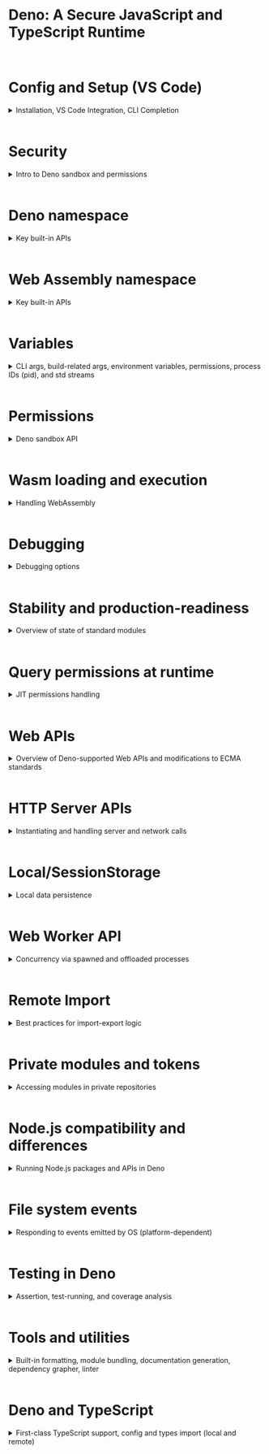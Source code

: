 # Deno: A Secure JavaScript and TypeScript Runtime

<br/>

# Config and Setup (VS Code)

<details>
  <summary>Installation, VS Code Integration, CLI Completion</summary><br/>

## Installation

Download instructions can be found [here](https://deno.land/manual@v1.13.2/getting_started/installation)
<br/><br/>

## Language Server Integration (VS Code)

Install the
[Deno VS Code language server extension](https://marketplace.visualstudio.com/items?itemName=denoland.vscode-deno)

<code>ctrl + shift + p</code> to launch search, navigate to <code>Deno:
Initialize Workspace Configuration</code> to enable Deno namespace and url
imports

Note: it's not recommended to initialize these settings globally
<br/><br/>

## PowerShell Deno CLI Completions

Open PowerShell and run the following command, replacing the path to your system
powershell_profile.ps1

<code>deno completions powershell >
[path-to-system-powershell_profile.ps1-directory]/deno.ps1</code>

Then invoke the script in your <code>Microsoft.PowerShell_profile.ps1</code>

</details>
<br/>

# Security

<details>
  <summary>Intro to Deno sandbox and permissions</summary><br/>
Deno is secure by default, meaning that we'll need to grant explicit permissions for any privileged actions like web requests

Eg, the following command will fail without the <code>--allow-net</code> flag

`$ deno run https://deno.land/std@0.106.0/examples/curl.ts https://example.com > ./web-response.html`

Launch the fetched markup with live-server to check it out

</details>
<br/>

# Deno namespace

<details>
  <summary>Key built-in APIs</summary><br/>

```typescript
function Deno.chdir(directory: string | URL): void {}
Deno.chdir("/home/userA") // equivalent to ls | Set-Location

function Deno.chmod(path: string | URL, mode: number): Promise<void> {}
// change permission of specific file/dir of specified path
await Deno.chmod("/path/to/file", 0o666) // where second arg is structured
/*
  mode: sequence of three octal numbers
  0o <owner-group-others>
  ex, 0o751, owner has read/write/execute, group has read/execute, others have execute only
  note: throws on Windows, requires --allow-write permission
*/

function Deno.close(rid: number): void {}
// close a given resource ID to avoid memory leaks
const file = await Deno.open("my_file.txt")
// do work with file object
Deno.close(file.rid)

function Deno.create(path: string | URL): Promise<File> {}
// create a file or truncate an existing file and resolve to an instance of Deno.File
const file = await Deno.create("/foo/bar.txt")
// requires --allow-read, --allow-write privileges

function Deno.exit(code?: number): never {}
// TypeScript never: function will not return to its end point or will always throw an exception {}
// Exit the Deno process with optional exit code; no code specified == 0
Deno.exit(1)

function Deno.fdatasync(rid: number): Promise<void> {}
// flush pending data ops of given file stream to disk
const file = await Deno.open("my_file.txt", { read: true, write: true, create: true });
await Deno.write(file.rid, new TextEncoder().encode("Hello World"));
await Deno.fdatasync(file.rid);
console.log(new TextDecoder().decode(await Deno.readFile("my_file.txt"))); // Hello World

function Deno.inspect(value: unknown, options?: InspectOptions): string {}
// convert input into string formatted like console.log() output
const obj = {
  a: 10,
  b: "hello",
};
const objAsString = Deno.inspect(obj); // { a: 10, b: "hello" }
console.log(obj);  // prints same value as objAsString, e.g. { a: 10, b: "hello" }

// register custom inspect functions via Symbol.for("Deno.customInspect")
class A {
  x = 10;
  y = "hello";
  [Symbol.for("Deno.customInspect")](): string {
    return "x=" + this.x + ", y=" + this.y;
  }
}
const inStringFormat = Deno.inspect(new A()); // "x=10, y=hello"
console.log(inStringFormat);  // prints "x=10, y=hello"

// specify depth to output nested types
Deno.inspect({a: {b: {c: {d: 'hello'}}}}, {depth: 2}); // { a: { b: [Object] } }

function Deno.memoryUsage(): MemoryUsage {}
// returns an object describing memory usage of Deno process measured in bytes

function Deno.mkdir(path: string | URL, options?: MkdirOptions): Promise<void> {}
// create a new dir with specified path
await Deno.mkdir("new_dir");
await Deno.mkdir("nested/directories", { recursive: true }); // nested dirs
await Deno.mkdir("restricted_access_dir", { mode: 0o700 }); // chmod specification
// default throws if dir already exists
// requires --allow-write

function Deno.open(path: string | URL, options?: OpenOptions): Promise<File> {}
// open and resolve to an instance of Deno.File
// will generate new file if create, createNew open options
// caller should close when through with file objec to prevent memory leaks
const file = await Deno.open("/foo/bar.txt", { read: true, write: true });
// Do work with file
Deno.close(file.rid);
// requires --allow-read and/or --allow-write depending on options

function Deno.readDir(path: string | URL): AsyncIterable<DirEntry> {}
// reads directory by path and returns async iterable of Deno.DirEntry
for await (const dirEntry of Deno.readDir("/")) {
  console.log(dirEntry.name);
}
// throws if path not directory, requires --allow-read

function Deno.readFile(path: string | URL, options?: ReadFileOptions): Promise<Uint8Array> {}
// reads and resolves to entire contents of file as byte array
// use TextDecoder to transform bytes to string if required
// reading directory == return empty data array
const decoder = new TextDecoder("utf-8");
const data = await Deno.readFile("hello.txt");
console.log(decoder.decode(data));
// requires --allow-read

function Deno.readTextFile(path: string | URL, options?: ReadFileOptions): Promise<string> {}
// async read and return entire contents of file as utf8 encoded string
// read dir throws
const data = await Deno.readTextFile("hello.txt");
console.log(data);
// requires --allow-read

function Deno.realPath(path: string | URL): Promise<string> {}
// resolves to absolute normalized path with symbolic links resolved
await Deno.symlink("file.txt", "symlink_file.txt")
const realPath = await Deno.realPath("./file.txt")
const realSymLinkPath = await Deno.realPath("./symlink_file.txt")
console.log(realPath === realSymLinkPath) // true
console.log(realPath) // "/home/alice/file.txt"
// requires --allow-read for target path and CWD if target path relative

function Deno.remove(path: string | URL, options?: RemoveOptions): Promise<void> {}
// remove named file or dir
await Deno.remove("/path/to/dir-or-file", { recursive: true })
// throws if permission denied, path not found, path is non-empty dir and recursive isn't set to true
// requires --allow-write

function Deno.rename(oldpath: string | URL, newpath: string | URL): Promise<void> {}
// rename (move) oldpath to newpath where either file or dir
// **if newpath already exists and isn't a dir, rename() replaces it
const renameIt = async () => await Deno.rename(oldpath, newPath)
renameIt() // this is for syntax highlighting convenience only -- md doesn't recognize top-level await
// throws differently on different platforms
// requires --allow-read, --allow-write

function Deno.resources(): ResourceMap {}
// returns map of open rid along with string rep
// an internal API, resource rep is 'any' type, can change anytime
const resources = Deno.resources()
console.log(resources) // { 0: "stdin", 1: "stdout", 2: "stderr" }

function Deno.run(opt: T): Process<T> {}
// spawns new subprocess -- RunOptions must contain minimally opt.cmd, array of program args, first is binary
const p = Deno.run({
  cmd: ["echo", "hello"],
})
// subprocess uses same pwd as parent process unless opt.cwd specified
// env vars from parent process can be cleared using opt.clearEnv
// doesn't guarantee opt.env are present, OS may set env var for processes
// env vars for subprocess can be specified using opt.env mapping
// default subprocess inherits stdio of parent -- to change opt.stdout, opt.stderr and opt.stdin can be specified independently -- rid of open file, or set to "inherit", "piped", "null"
/*
  "inherit": default, child inherits from parent descriptor
  "piped": new pipe should be arranged to connect parent, child
  "null": stream will be ignored -- equiv of attaching to /dev/null
*/
// details of spawned process are returned
// requires --allow-run

function Deno.seek(rid: number, offset: number, whence: SeekMode): Promise<number> {}
// seek a rid to given offest under mode given by whence
// call resolves to new position within the resource (bytes from start)
const file = await Deno.open('hello.txt', { read: true, write: true, truncate: true, create: true })
await Deno.write(file.rid, new TextEncoder().encode("Hello world"))
// advance 6 bytes
const cursorPosition = await Deno.seek(file.rid, 6, Deno.SeekMode.Start)
console.log(cursorPosition) // 6
const buf = new Uint8Array(100)
await file.read(buf)
console.log(new TextDecoder().decode(buf)) // 'world'

// seek modes
const file = await Deno.open('hello.txt', { read: true, write: true, truncate: true, create: true })
await Deno.write(file.rid, new TextEncoder().encode("Hello world"))
// week 6 bytes from start
console.log(await Deno.seek(file.rid, 6, Deno.SeekMode.Start)) // "6"
console.log(await Deno.seek(file.rid, 2, Deno.SeekMode.Current)) // "8"
console.log(await Deno.seek(file.rid, -2, Deno.SeekMode.End)) // "9"

function Deno.serveHttp(conn: Conn): HttpConn {}
// services HTTP requests given TCP/TLS socket
const conn = await Deno.connect({ port: 80, hostname: "127.0.0.1" })
const httpConn = Deno.serveHttp(conn)
const e = await httpConn.nextRequest()
if (e) {
  e.respondWith(new Response("Hello World"))
}
// if httpConn.nextRequest() encounters an error or returns null, underlying HttpConn resource is closed automatically

function Deno.shutdown(rid: number): Promise<void> {}
// shutdown socket send ops
// matches behavior of POSIX shutdown(3)

function Deno.stat(path: string | URL): Promise<FileInfo> {}
// resolves to a Deno.FileInfo for specified path -- always follows symlinks
import { assert } from "https://deno.land/std/testing/asserts.ts"
const fileInfo = await Deno.stat("hello.txt")
assert(fileInfo.isFile)
// requires --allow-read

function Deno.symlink(oldpath: string | URL, newpath: string | URL, options?: SymlinkOptions): Promise<void> {}
// create newpath as a symbolic link to oldpath
// options.type param can be set to file | dir, arg only available on Windows (ignored on Mac/Linux)
const linkem = async () => await Deno.symlink("old/name", "new/name")
// requires --allow-write

function Deno.test(t: TestDefinition): void {}
// register a test run with CLI deno test containing module that looks like test module
// can be async as necessary
import { assert, fail, assertEquals } from "https://deno.land/std/testing/asserts.ts"

Deno.test({
  name: "example test",
  fn(): void {
    assertEquals("world", "world")
  }
})

Deno.test({
  name: "example ignored test",
  ignore: Deno.build.os === "windows",
  fn(): void {
    // ignored on Windows machines only
  }
})

Deno.test({
  name: "example async test",
  async fn() {
    const decoder = new TextDeoder("utf-8")
    const data = await Deno.readFile("hellow_world.txt")
    assertEquals(decoder.decode(data), "Hello world")
  }
})

function Deno.truncate(name: string, len?: number): Promise<void> {}
// trucates/extends specified file to reach len
// if no len, entire file contents are truncated
const trunc = async () => await Deno.truncate("my_file.txt")
trunc()
// otherwise, truncated to part of file specified
const file = await Deno.makeTempFile()
await Deno.writeFile(file, new TextEncoder().encode("Hello World"))
await Deno.truncate(file, 7)
const data = await Deno.readFile(file)
console.log(new TextDecoder().decode(data))
// requires --allow-write

function Deno.watchFs(paths: string | string[], options?: { recursive: boolean }): FsWatcher {}
// watch for fs events against one or more paths (files or dirs)
// paths must already exist
// user action like touch test.file can generate multiple fs events
// user action can also result in multiple file paths in one event ie mv old_name.txt new_name.txt
// recursive option true by default, for dirs, will watch specified directory and all sub dir
// exact ordering of events can vary between OS
const watcher = Deno.watchFs("/")
for await (const event of watcher) {
  console.log(">>>> event", event)
  // { kind: "create", paths: ["/foo.txt"]}
}
// requires --allow-read
// call watcher.close() to stop watching

function Deno.writeFile(path: string | URL, data: Uint8Array, options?: WriteFileOptions): Promise<void> {}
// write data to given path, default create else ovewrite file
const encoder = new TextEncoder()
const data = encoder.encode("Hello world\n")
await Deno.writeFile("hello1.txt", data) // overwrite
await Deno.writeFile("hello2.txt", data, { create: false }) // throws if hello2.txt DNE
await Deno.writeFile("hello3.txt", data, { mode: 0o777 }) // highest permissions for all entities
await Deno.writeFile("hello4.txt", data, { append: true }) // add data to end of file
// requires --allow-write, --allow-read if options.create is false

function Deno.writeTextFile(path: string | URL, data: string, options?: WriteFileOptions): Promise<void> {}
// async write string data to given path, default create new file if needed else overwrite
const overwrite = async () => await Deno.writeTextFile("hello1.txt", "Hello world\n")
// requires --allow-write, --allow-read if options.create is false
```

</details>
</br>

# Web Assembly namespace

<details>
<summary>Key built-in APIs</summary><br/>

```typescript
function WebAssembly.compile(butes: BufferSource): Promise<Module> {}
// compiles WebAssembly binary into a WebAssembly.Module object
// useful to compile module before it can be instantiated
// otherwise use WebAssembly.instantiate()

function WebAssembly.compileStreaming(source: Response | Promise<Response>): Promise<Module> {}
// compiles a WebAssembly.Module directly from streamed underlying source
// useful if necessary to compile a module before it can be instantiated (see above note)

function WebAssembly.instantiate(bytes: BufferSource, importObject?: Imports): Promise<WebAssemblyInstantiateSource> {}
// compile and instantiate WebAssembly code
// overload takes binary code in form of typed array | ArrayBuffer
// performs compilation and instantiation in one step
// returned Promise resolves to compiled WebAssembly.Module and WebAssembly.Instance

function WebAssembly.instantiateStreaming(response: Response | PromiseLike<Response>, importObject?: Imports): Promise<WebAssemblyInstantiatedSource> {}
// compiles and instantiates a WebAssembly module directly from streamed underlying source
// most efficient / optimized way to load wasm

function WebAssembly.validate(bytes: BufferSource): boolean {}
// validates given typed array of WebAssembly binary
// returns whether bytes form a valid wasm module true | false
```

</details>
<br/>

# Variables

<details>
  <summary>CLI args, build-related args, environment variables, permissions, process IDs (pid), and std streams</summary><br/>
  
`Deno.args`

- returns script args to program
- `$ deno run --allow-read https://deno.land/std/examples/cat.ts /etc/passwd`; <em>Deno.args</em> contains <code>"/etc/passwd"</code>

`Deno.build`

- target: ""
- arch: "x86_64 | aarch64"
- os: "darwin | linux | windows"
- vendor: ""
- env: ""

`Deno.env`

- get(key: string): string | undefined,
- set(key: string, value: string): void,
- delete(key: string): void,
- toObject(): { index: string }
- requires --allow-env

`Deno.permissions`

- type: Permissions
- permissions management api

`Deno.pid`

- type: Number
- current process id of runtime

`Deno.stdin | Deno.stdout | Deno.stderr`

- for stderr, stdout, type: Writer & WriterSync & Closer
- for stdin, type: Reader & ReaderSync & Closer
</details>
<br/>

# Permissions

<details>
  <summary>Deno sandbox API</summary><br/>

## Overview

- Deno is secure by default -- unless you specifically enable it, a program run with Deno has no file, network, or environment access
- Access is granted to an executing script through cli flags or a runtime permission prompt

<br/>

## Permissions flags

`--allow-env`: allow environment access, ie get/set env vars

- can specify an optional, comma-separated list of env vars to provide allow-list

`--allow-hrtime`: allow high-res time measurement

- prevents timing attacks / fingerprinting

`--allow-net`: allow network access

- comma-separated list of IP addresses / hostnames (opt, with ports) to build allow-list

`--allow-ffi`: allow loading of dynamic libs

- note: dynamic libraries are <em>not</em> run in sandbox, don't have same security restrictions as Deno process -- use with caution! (unstable feature)

`--allow-read`: allow file system read access

- specify optional, comma-separated list of dirs | files to provide allow-list

`--allow-run`: allow running subprocesses

- specify optional, comma-separated list of subprocesses for allow-list
- subprocesses don't run in sandbox, don't have same security restrictions as deno process
- use with caution!

`--allow-write`: allow file system write access

- comma-separated list of dir | file to provide allow-list

`-A, --allow-all`: disable all security

<br/>

## Permissions use cases

### File system access

`$ deno run --allow-read=/usr https://deno.land/std@0.106.0/examples/cat.ts /etc/passwd` will fail without --allow-read flag: prevents unauthorized file reads to sensitive data
<br/><br/>

### Network access

```javascript
const result = await fetch("https://deno.land/");
```

- multiple hostnames, all ports ok
  `$ deno run --allow-net=github.com,deno.land fetch.js`

- hostname at port 80
  `$ deno run --allow-net=deno.land:80 fetch.js`

- ipv4 addr on port 443
  `$ deno run --allow-net=1.1.1.1:443 fetch.js`

- ipv6 addr, all ports ok
  `$ deno run --allow-net=[2606:4700:4700:1111] fetch.js`

<em>note: fetch.js calls that aren't permitted will throw</em>
<br/><br/>

### Environment variables

```javascript
Deno.env.set("MY_VAR", "myVar");
```

`$ deno run --allow-env env.js` without --allow-env will throw
<br/><br/>

### Caveats

<strong>A word of caution on privilege escalation</strong>: subprocesses aren't restricted by Deno-level permissions

```javascript
const proc = Deno.run({ cmd: ["cat", "/etc/passwd"] });
```

- only spawn cat subprocess
  `$ deno run --allow-run=cat run.js`
- allow any subprocess to run
`$ deno run --allow-run run.js`
</details>
<br/>

# Wasm loading and execution

<details>
<summary>Handling WebAssembly</summary><br/>
<em>note: requires `application/wasm` MIME type</em>

```javascript
const { instance, module} = await WebAssembly.instantiateStreaming(
  fetch("https://wpt.live/wasm/incrementer.wasm")
)
const increment = instance.exports.increment as (input: number) => number
conosle.log(increment(42))
```

</details>
<br/>

# Debugging

<details>
<summary>Debugging options</summary><br/>
Deno supports V8 Inspector Protocol
Debug Deno programs using Chrome DevTools or VSCode

```
$ deno run --inspect-brk --allow-read --allow-net https://deno.land/std@0.106.0/http/file_server.ts
...Debugger listening on ws://127.0.0.1:9229/ws/...
```

- edge: <code>edge://inspect/#devices</code>
- chrome: <code>chrome://inspect</code>
- click <code>Inspect</code> next to target

</details><br/>

# Stability and production-readiness

<details>
<summary>Overview of state of standard modules</summary><br/>

Deno's standard modules are <em>not yet stable</em>

- unlike the Deno namespace, the use of standard modules does not require the <code>--unstable</code> flag (unless a standard module itself uses an unstable Deno feature)  
<em>note: this is a deviation from the general pattern requiring --unstable flags</em>
</details><br/>

# Query permissions at runtime

<details>
<summary>JIT permissions handling</summary><br/>

Occasionally you'll want to check whether permissions have been granted; for example, given the following:

```
$ deno run --allow-read=/foo main.ts
```

```typescript
const desc1 = { name: "read", path: "/foo/bar" } as const;
// PermissionStatus { state: "granted" }

// global write permission
const desc2 = { name: "write", path: "/foo" } as const;
// PermissionStatus { state: "prompt" }
// alert: Deno requests write access to "/foo". Grant? [y/n (y = yes allow, n = no deny)]
// n
// PermissionStatus { state: "denied" }
```

Downgrade permission from "granted" to "prompt"

```javascript
await Deno.permissions.revoke(desc1);

console.log(await Deno.permissions.query(desc1));
// PermissionStatus { state: "prompt" }
```

</details><br/>

# Web APIs

<details>
  <summary>Overview of Deno-supported Web APIs and modifications to ECMA standards</summary><br/>
<code>fetch</code>

- no cookie jar
- does not follow same-origin policy (Deno user agent has no concept of origins)
- Deno doesn't need to protect against leaking authenticated data cross origin!
- does not implement Origin header, CORS protocol, CORB, Cross-Origin-Resource-Policy header, atomic HTTP redirect handling, or opaquedirect response

<code>CustomEvent, EventTarget, EventListener</code>

- events don't bubble (Deno has no DOM hierarchy, no tree to bubble through)

<code>Web Worker API</code>

- execute code in separate thread
- no workers from blob URLs
- posted data is serialized to JSON rather than structured cloning algorithm which supports complex types, ex File, Blob, ArrayBuffer (and JSON)
- ownership can't be transferred between workers

Deno also supports:<br/>
<code>Blob</code><br/>
<code>Console</code><br/>
<code>FormData</code><br/>
<code>Performance</code><br/>
<code>setTimeout</code><br/>
<code>setInterval</code><br/>
<code>clearInterval</code><br/>
<code>Streams API</code><br/>
<code>URL</code><br/>
<code>URLSearchParams</code><br/>
<code>WebSocket</code><br/>

</details><br/>

# HTTP Server APIs

<details>
  <summary>Instantiating and handling server and network calls</summary><br/>

## HTTP

```typescript
const server = Deno.listen({ port: 8080 });

// listen for TLS
const server = Deno.listenTls({
  port: 8443,
  certFile: "localhost.crt", // req
  keyFile: "localhost.key", // req
  alpnProtocols: ["h2", "http/1.1"], // opt, necessary for HTTP/2 support (protocol negotiation happens during TLS handshake)
});
```

return value is a Deno.Listener, an async iterable that yields Deno.Conn and provides methods for handling connections

```typescript
const server = Deno.listen({ port: 8080 });

// iterable...
for await (const conn of server) {
  // handle connection
}

// or...
while (true) {
  try {
    const conn = await server.accept();
    // handle connection
  } catch (err) {
    // listener closed
    break;
  }
}

// close listener with .close() method
// to handle HTTP requests within server connections, IIFE or closure via function

const handleHTTP = async () => {
  const httpConn = Deno.serveHttp(conn);
  for await (const requestEvent of httpConn) {
    // handle requestEvent
  }
};

const server = Deno.listen({ port: 8080 });
for await (const conn of server) {
  handle(conn);
}

// .respondWith() to complete a request, takes a Response object of Promise resolving to a Response object
const handle(conn: Deno.Conn) = async () => {
  const httpConn = Deno.serveHttp(conn)
  for await (const requestEvent of httpConn){
    await requestEvent.respondWith(
      new Response("hello world", {
        status: 200,
      })
    )
  }
}
```

## Websockets

```typescript
const handle(conn: Deno.Conn) = async () => {
  const httpConn = Deno.serveHttp(conn)
  for await (const requestEvent of httpConn){
    await requestEvent.respondWith(
      handleReq(requestEvent.request)
    )
  }
}

const handleReq(req: Request): Response {
  if (req.headers.get("upgrade") !== "websocket"){
    return new Response("request isn't trying to upgrade to websocket")
  }

  const { socket, response } = Deno.upgradeWebSocket(req)
  socket.onopen = () => console.log("socket opened")

  socket.onmessage = e => {
    console.log("socket message:", e.data)
    socket.send(new Date().toString())
  }

  socket.onerror = e => console.log("socket errored", e.message)
  socket.onclose = () => console.log("socket closed")
  return response
}
```

## HTTPS

See server framework [Oak](https://github.com/oakserver/oak)

</details><br/>

# Local/SessionStorage

<details>
  <summary>Local data persistence</summary><br/>

Deno supports `localStorage` and `sessionStorage`  
note: `sessionStorage` boundary determined by process duration, `localStorage` persists across process restarts  
\*\* see [Web Storage APIs in Deno](https://medium.com/deno-the-complete-reference/web-storage-apis-in-deno-8e982ea90085)

</details><br/>

# Web Worker API

<details>
  <summary>Concurrency via spawned and offloaded processes</summary><br/>
Workers can be used to run code on multiple threads

- each Worker instance is run on a separate thread dedicated to that worker only
- Deno supports module type workers: pass `type: "module"` option when creating a new worker

```typescript
new Worker(new URL("./worker.js", import.meta.url).href, { type: "module" });
```

<br/>

Workers require --allow-read for local modules, --allow-net for remote modules

`unstable`: pass <code>{ deno: { namespace: true }}</code> in options to use Deno inside worker

```typescript
const worker = new Worker(new URL("./worker.js", import.meta.url).href, {
  type: "module",
  deno: {
    namespace: true,
  },
});

worker.postMessage({ filename: "./log.txt" });

// in worker.js
self.onmessage = async (e) => {
  const { filename } = e.data;
  const text = await Deno.readTextFile(filename);
  console.log(text);
  self.close();
};
```

<br/>

Workers can receive permissions field in options

```
options: {
  ...,
  permissions: {
    read: [
      "/path1.txt",
      "./worker/file_2.txt"
    ]
  }
}
```

</details><br/>

# Remote Import

<details>
  <summary>Best practices for import-export logic</summary><br/>

## Emulate node_modules through import, re-export

Specify version and import, re-export external libs in central `deps.ts` file: this is akin to `package.json` functionality

```typescript
// deps.ts
export {
  assert,
  assertEquals,
  assertStrContains,
} from "https://deno.land/std@0.106.0/testing/asserts.ts";

// elsewhere
import { assertEQuals, runTests, test } from "./deps.ts";
```

<br/>

## Hold deps in source control

Check $DENO_DIR into source control to avoid brittle servers and outages preventing access to deps
<br/><br/>

## Cache lock files to monitor deps

Cache and generate lock files to monitor subresource integrity and guarantee stable versions across project lifetime

`$ deno cache --lock=lock.json --lock-write src/deps.ts`
`$ git add -u lock.json`
`$ git commit -m "feat: add support for xyz with xyz-lib"`
`$ git push`

next collaborator reloads cache after pulling from source control
`$ deno cache --reload --lock=lock.json src/deps.ts`
`$ deno test --allow-read src`

always cache remote deps!
`$ deno run --lock=lock.json --cached-only mod.ts`

</details><br/>

# Private modules and tokens

<details>
  <summary>Accessing modules in private repositories</summary><br/>
You may want to import submodules from private repositories  
Deno provides an environment variable to handle authentication via token

`$ DENO_AUTH_TOKENS=a1b2c3@deno.land;f1e2g3h4@example.com:8080`

Deno will set Authorization header of request to value of `Bearer {token}`  
This allows the remote server to recognize authorized requests tied to specific, authenticated users and provide access to resources/modules for import

</details><br/>

# Node.js compatibility and differences

<details>
  <summary>Running Node.js packages and APIs in Deno</summary><br/>

## Interoperability

Deno standard library module std/node provides polyfills for Node.js built-ins
Most Node.js APIs work "out-of-the-box." Notable exceptions are listed below:

- no support for CommonJS, only ES Modules (no require statements)
- Node.js plugins are not supported, some built-ins like vm incompatible

<br/>

## Working with Node.js submodules that use CommonJS import syntax

To utilize Node.js submodules that require the `require` API, we build it

```javascript
const require = createRequire(import.meta.url);
const path = require("path"); // etc
```

</details><br/>

# File system events

<details>
  <summary>Responding to events emitted by OS (platform-dependent)</summary><br/>

Given file `watcher.ts`

```typescript
const watcher = Deno.watchFS(".");
for await (const event of watcher) {
  console.log(">>>> event", event);
  // Ex, { kind: "create", paths: ["/home/alice/deno/foo.txt"]}
}
```

`$ deno run --allow-read watcher.ts`

For additional info: [Listening to Windows OS Events](https://docs.microsoft.com/en-us/windows/win32/api/winbase/nf-winbase-readdirectorychangesw)

</details><br/>

# Testing in Deno

<details>
  <summary>Assertion, test-running, and coverage analysis</summary><br/>

Deno standard library has built-in [assertion module](https://deno.land/std@0.106.0/testing/asserts.ts)

## Assert API

```typescript
import { assert } from "https://deno.land/std@0.106.0/testing/asserts.ts";

Deno.test("Hello Test", () => {
  assert("Hello");
});
```

## Supported assertions

```typescript
// assert truthy
function assert(expr: unknown, msg = ""): string {}

// assert equality
function assertEquals(actual: unknown, expected: unknown, msg?: string): void {}
function assertNotEquals(
  actual: unknown,
  expected: unknown,
  msg?: string
): void {}
function assertStrictEquals(
  actual: unknown,
  expected: unknown,
  msg?: string
): void {}

// assert existence
function assertExists(actual: unknown, msg?: string): void {}

// assert contains
function assertStringIncludes(
  actual: string,
  expected: string,
  msg?: string
): void {}
function assertArrayIncludes(
  actual: unknown[],
  expected: unknown[],
  msg?: string
): void {}

// assert regex
function assertMatch(actual: string, expected: RegExp, msg?: string): void {}
function assertNotMatch(actual: string, expected: RegExp, msg?: string): void {}

// assert object matches a subset of props of object
function assertObjectMatch(
  actual: Record<PropertyKey, unknown>,
  expected: Record<PropertyKey, unknown>
): void {}

// assert expected error
function assertThrows(
  fn: () => void,
  ErrorClass?: Constructor,
  msgIncludes = "",
  msg?: string
): Error {}
function assertThrowsAsync(
  fn: () => Promise<void>,
  ErrorClass?: Constructor,
  msgIncludes = "",
  msg?: string
): Promise<Error> {}
```

<br/>

## Custom error messages

```typescript
Deno.test("Test Custom Message", () => {
  assertEquals(1, 2, "Values don't match");
});
```

## Custom assertions

```typescript
function assertPowerOf(actual: number, expected: number, msg?: string): void {
  let received = actual;
  while (received % expected === 0) {
    received /= expected;
  }
  if (received !== 1) {
    if (!msg) {
      msg = `actual: "${actual}" expected to be a power of: "${expected}"`;
    }
    throw new AssertionError(msg);
  }
}

Deno.test("Test Assert PowerOf", () => {
  assertPowerOf(8, 2);
  assertPowerOf(11, 4);
});
```

<br/>

## Test coverage analysis

- test coverage drawn from underlying V8 engine with `--coverage flag`
- default excludes files matching regex `test\.(js|mjs|ts|jsx|tsx)` (excludes remote files, can override this with `--exclude, --include`

`$ deno test --coverage=<output-directory>`

- tests are sanitized to avoid false success, preventing `Deno.exit(0)` for example which would skip the failing test that follows:

```javascript
Deno.test({
  name: "false success",
  fn() {
    Deno.exit(0);
  },
  sanitizeExit: false,
});

// This test never runs, because the process exits during "false success" test
Deno.test({
  name: "failing test",
  fn() {
    throw new Error("this test fails");
  },
});
```

</details><br/>

# Tools and utilities

<details>
  <summary>Built-in formatting, module bundling, documentation generation, dependency grapher, linter</summary><br/>

## Formatter

`$ deno fmt <specific-file1> ...`
`deno fmt --check`
`cat file.ts | deno fmt`

use `// deno-fmt-ignore` comment to skip formatting a block or ignore entire file with `// deno-fmt-ignore-file`
<br/><br/>

## Bundler

`$ deno bundle [URL] <name>.bundle.js` outputs a single JS file including all deps of input

- if out file omitted, bundle sent to <code>stdout</code>

run bundle like a module >> output is self-contained ES module where exports from main module supplied via CLI will be available
`$ deno run my.bundle.js`

```javascript
// target to be bundled as lib.bundle.js
export { foo } from "./foo.js"
export const bar = "bar"

// access imports
import { bar, foo}  from "./lib.bundle.js
```

```html
<!-- load in browser -->
<script type="module" src="my.bundle.js"></script>

<!-- import into consuming module -->
<script type="module">
  import * as website from "website.bundle.js";
</script>
```

<br/>

## Documentation Generator

`add.ts`

```javascript
/**
 * Adds x and y.
 * @param {number} x
 * @param {number} y
 * @returns {number} Sum of x and y
 */
export function add(x: number, y: number): number {
  return x + y;
}
```

`$ deno doc add.ts` >> outputs:

> function add(x: number, y: number): number
> </br>
> Adds x and y. @param {number} x @param {number} y @returns {number} Sum of x and y

<br/>

## Dependency Inspector

`$ deno info [URL]` inspects ES module and its deps

```
deno info https://deno.land/std@0.67.0/http/file_server.ts
Download https://deno.land/std@0.67.0/http/file_server.ts
...
local: /home/deno/.cache/deno/deps/https/deno.land/f57792e36f2dbf28b14a75e2372a479c6392780d4712d76698d5031f943c0020
type: TypeScript
compiled: /home/deno/.cache/deno/gen/https/deno.land/f57792e36f2dbf28b14a75e2372a479c6392780d4712d76698d5031f943c0020.js
deps: 23 unique (total 139.89KB)
https://deno.land/std@0.67.0/http/file_server.ts (10.49KB)
├─┬ https://deno.land/std@0.67.0/path/mod.ts (717B)
│ ├── https://deno.land/std@0.67.0/path/_constants.ts (2.35KB)
│ ├─┬ https://deno.land/std@0.67.0/path/win32.ts (27.36KB)
│ │ ├── https://deno.land/std@0.67.0/path/_interface.ts (657B)
│ │ ├── https://deno.land/std@0.67.0/path/_constants.ts *
│ │ ├─┬ https://deno.land/std@0.67.0/path/_util.ts (3.3KB)
│ │ │ ├── https://deno.land/std@0.67.0/path/_interface.ts *
│ │ │ └── https://deno.land/std@0.67.0/path/_constants.ts *
│ │ └── https://deno.land/std@0.67.0/_util/assert.ts (405B)
│ ├─┬ https://deno.land/std@0.67.0/path/posix.ts (12.67KB)
│ │ ├── https://deno.land/std@0.67.0/path/_interface.ts *
│ │ ├── https://deno.land/std@0.67.0/path/_constants.ts *
│ │ └── https://deno.land/std@0.67.0/path/_util.ts *
│ ├─┬ https://deno.land/std@0.67.0/path/common.ts (1.14KB)
│ │ └─┬ https://deno.land/std@0.67.0/path/separator.ts (264B)
│ │   └── https://deno.land/std@0.67.0/path/_constants.ts *
│ ├── https://deno.land/std@0.67.0/path/separator.ts *
│ ├── https://deno.land/std@0.67.0/path/_interface.ts *
│ └─┬ https://deno.land/std@0.67.0/path/glob.ts (8.12KB)
│   ├── https://deno.land/std@0.67.0/path/_constants.ts *
│   ├── https://deno.land/std@0.67.0/path/mod.ts *
│   └── https://deno.land/std@0.67.0/path/separator.ts *
├─┬ https://deno.land/std@0.67.0/http/server.ts (10.23KB)
│ ├── https://deno.land/std@0.67.0/encoding/utf8.ts (433B)
│ ├─┬ https://deno.land/std@0.67.0/io/bufio.ts (21.15KB)
│ │ ├── https://deno.land/std@0.67.0/bytes/mod.ts (4.34KB)
│ │ └── https://deno.land/std@0.67.0/_util/assert.ts *
│ ├── https://deno.land/std@0.67.0/_util/assert.ts *
│ ├─┬ https://deno.land/std@0.67.0/async/mod.ts (202B)
│ │ ├── https://deno.land/std@0.67.0/async/deferred.ts (1.03KB)
│ │ ├── https://deno.land/std@0.67.0/async/delay.ts (279B)
│ │ ├─┬ https://deno.land/std@0.67.0/async/mux_async_iterator.ts (1.98KB)
│ │ │ └── https://deno.land/std@0.67.0/async/deferred.ts *
│ │ └── https://deno.land/std@0.67.0/async/pool.ts (1.58KB)
│ └─┬ https://deno.land/std@0.67.0/http/_io.ts (11.25KB)
│   ├── https://deno.land/std@0.67.0/io/bufio.ts *
│   ├─┬ https://deno.land/std@0.67.0/textproto/mod.ts (4.52KB)
│   │ ├── https://deno.land/std@0.67.0/io/bufio.ts *
│   │ ├── https://deno.land/std@0.67.0/bytes/mod.ts *
│   │ └── https://deno.land/std@0.67.0/encoding/utf8.ts *
│   ├── https://deno.land/std@0.67.0/_util/assert.ts *
│   ├── https://deno.land/std@0.67.0/encoding/utf8.ts *
│   ├── https://deno.land/std@0.67.0/http/server.ts *
│   └── https://deno.land/std@0.67.0/http/http_status.ts (5.93KB)
├─┬ https://deno.land/std@0.67.0/flags/mod.ts (9.54KB)
│ └── https://deno.land/std@0.67.0/_util/assert.ts *
└── https://deno.land/std@0.67.0/_util/assert.ts *
```

<br/>

## Linter

`$ deno lint <file> --json`
`$ cat file.ts | deno lint -`

[deno_lint API](https://lint.deno.land/)

</details><br/>

# Deno and TypeScript

<details>
  <summary>First-class TypeScript support, config and types import (local and remote)</summary><br/>

## Overview

- Deno treats TypeScript like a first-class language (same way it handles JS, WASM)
- Deno CLI is all that's needed for TypeScript "out-of-the-box"
- TypeScript is compiled to JS via built-in TS compiler + Rust lib [swc](https://rustdoc.swc.rs/swc/)

<br/>

## Skipping type-checking to increase dev velocity

skip typechecks with `--no-check` flag at CLI invocation to avoid cost of compilation
`$ deno run --allow-net --no-check my_server.ts`

`.d.ts` is treated as type-definition file with no runnable code

<br/>

## Compiler-supported files

Deno TS compiler supports:

- /typescript (application, text)
- /vnd.dlna.mpeg-tts
- /mp2t
- /x-typescript
- /javascript (application, text)
- /ecmascript (application, text)
- /x-javascript
- /node
- /jsx
- /tsx
- /plain \*\* attempted
- /octet-stream \*\* attempted

<br/>

## Type-checking idiosyncracies

Typechecks performed in <code>strict mode</code> by default

\*\* note: type resolution errors cannot be resolved with usual ts pragmas

```typescript
// @ts-ignore
// @ts-expect-error
```

<br/>

## Config

To run a config file (not necessary -- out of the box, TypeScript is already configured for usual use cases)

- config may be incompatible with downstream consumers of this module, not advised!
- if config necessary, must be required to all consumers if parent module is distributed
  `$ deno run --config ./tsconfig.json main.ts`

Deno checks only <code>compilerOptions</code> field from the usual tsc

<br/>

## Types usage

inline types usage

```typescript
// @deno-types="./coolLib.d.ts"
import * as coolLib from "./coolLib.js";
// now, typechecking will use the deno-types rather than coolLib.js
```

include other files

```typescript
/// <reference types="./coolLib.d.ts" />
// javascript goes here...
```

use X-TypeScript-Types header to resolve and typecheck remote modules

```
HTTP/1.1 200 OK
Content-Type: application/javascript; charset=UTF-8
Content-Length: 648
X-TypeScript-Types: ./coolLib.d.ts
```

Use [Skypack.dev](https://docs.skypack.dev/skypack-cdn/code/deno) CDN to resolve types in remote module imports

- important! append `?dts` to URL

```typescript
import React from "https://cdn.skypack.dev/react?dts";
```

** Note: Deno supports a particular version of TypeScript bundled with the Deno release **
